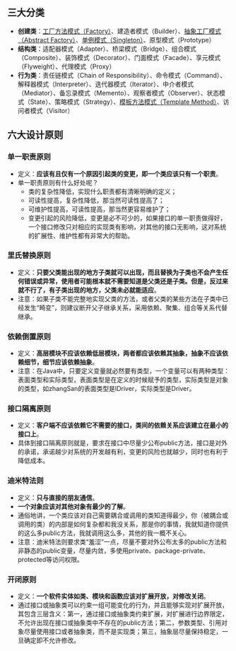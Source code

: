 ## 三大分类
- **创建类**：[工厂方法模式（Factory）](https://github.com/superleeyom/design-pattern-learning/tree/master/src/main/java/com/leeyom/design/creation/factory/工厂方法模式.md)、建造者模式（Builder）、[抽象工厂模式（Abstract Factory）](https://github.com/superleeyom/design-pattern-learning/tree/master/src/main/java/com/leeyom/design/creation/abstraction/抽象工厂模式.md)、[单例模式（Singleton）](https://github.com/superleeyom/design-pattern-learning/tree/master/src/main/java/com/leeyom/design/creation/singleton/单例模式.md)、原型模式（Prototype）
- **结构类**：适配器模式（Adapter）、桥梁模式（Bridge）、组合模式（Composite）、装饰模式（Decorator）、门面模式（Facade）、享元模式（Flyweight）、代理模式（Proxy）
- **行为类**：责任链模式（Chain of Responsibility）、命令模式（Command）、解释器模式（Interpreter）、迭代器模式（Iterator）、中介者模式（Mediator）、备忘录模式（Memento）、观察者模式（Observer）、状态模式（State）、策略模式（Strategy）、[模板方法模式（Template Method）](https://github.com/superleeyom/design-pattern-learning/tree/master/src/main/java/com/leeyom/design/behavior/template/模板方法模式.md)、访问者模式（Visitor）

## 六大设计原则

### 单一职责原则
- 定义：**应该有且仅有一个原因引起类的变更，即一个类应该只有一个职责**。
- 单一职责原则有什么好处呢？
    - 类的复杂性降低，实现什么职责都有清晰明确的定义；
    - 可读性提高，复杂性降低，那当然可读性提高了；
    - 可维护性提高，可读性提高，那当然更容易维护了；
    - 变更引起的风险降低，变更是必不可少的，如果接口的单一职责做得好，一个接口修改只对相应的实现类有影响，对其他的接口无影响，这对系统的扩展性、维护性都有非常大的帮助。 
    
### 里氏替换原则
- 定义：**只要父类能出现的地方子类就可以出现，而且替换为子类也不会产生任何错误或异常，使用者可能根本就不需要知道是父类还是子类。但是，反过来就不行了，有子类出现的地方，父类未必就能适应**。
- 注意：如果子类不能完整地实现父类的方法，或者父类的某些方法在子类中已经发生“畸变”，则建议断开父子继承关系，采用依赖、聚集、组合等关系代替继承。

### 依赖倒置原则
- 定义：**高层模块不应该依赖低层模块，两者都应该依赖其抽象，抽象不应该依赖细节，细节应该依赖抽象**。
- 注意：在Java中，只要定义变量就必然要有类型，一个变量可以有两种类型：表面类型和实际类型，表面类型是在定义的时候赋予的类型，实际类型是对象的类型，如zhangSan的表面类型是IDriver，实际类型是Driver。

### 接口隔离原则
- 定义：**客户端不应该依赖它不需要的接口，类间的依赖关系应该建立在最小的接口上**。
- 具体到接口隔离原则就是，要求在接口中尽量少公布public方法，接口是对外的承诺，承诺越少对系统的开发越有利，变更的风险也就越少，同时也有利于降低成本。

### 迪米特法则
- 定义：**只与直接的朋友通信**。
- **一个对象应该对其他对象有最少的了解**。
- 通俗地讲，一个类应该对自己需要耦合或调用的类知道得最少，你（被耦合或调用的类）的内部是如何复杂都和我没关系，那是你的事情，我就知道你提供的这么多public方法，我就调用这么多，其他的我一概不关心。
- 注意：迪米特法则要求类“羞涩”一点，尽量不要对外公布太多的public方法和非静态的public变量，尽量内敛，多使用private、package-private、protected等访问权限。

### 开闭原则
- 定义：**一个软件实体如类、模块和函数应该对扩展开放，对修改关闭**。
- 通过接口或抽象类可以约束一组可能变化的行为，并且能够实现对扩展开放，其包含三层含义：第一，通过接口或抽象类约束扩展，对扩展进行边界限定，不允许出现在接口或抽象类中不存在的public方法；第二，参数类型、引用对象尽量使用接口或者抽象类，而不是实现类；第三，抽象层尽量保持稳定，一旦确定即不允许修改。
